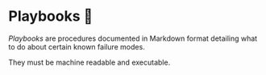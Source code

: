 # Playbooks 📜

_Playbooks_ are procedures documented in Markdown format detailing what to do about certain known failure modes.

They must be machine readable and executable.
